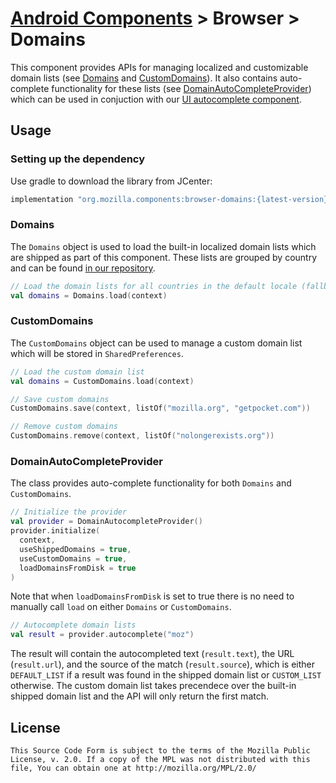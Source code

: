 # [Android Components](../../../README.md) > Browser > Domains

This component provides APIs for managing localized and customizable domain lists (see [Domains](#domains) and [CustomDomains](#customdomains)). It also contains auto-complete functionality for these lists (see [DomainAutoCompleteProvider](#domainautocompleteprovider)) which can be used in conjuction with our [UI autocomplete component](../../ui/autocomplete/README.md).

## Usage

### Setting up the dependency

Use gradle to download the library from JCenter:

```Groovy
implementation "org.mozilla.components:browser-domains:{latest-version}"
```

### Domains

The `Domains` object is used to load the built-in localized domain lists which are shipped as part of this component. These lists are grouped by country and can be found [in our repository](src/main/assets/domains).

```Kotlin
// Load the domain lists for all countries in the default locale (fallback is US)
val domains = Domains.load(context)
```

### CustomDomains

The `CustomDomains` object can be used to manage a custom domain list which will be stored in `SharedPreferences`.

```Kotlin
// Load the custom domain list
val domains = CustomDomains.load(context)

// Save custom domains
CustomDomains.save(context, listOf("mozilla.org", "getpocket.com"))

// Remove custom domains
CustomDomains.remove(context, listOf("nolongerexists.org"))
```

### DomainAutoCompleteProvider

The class provides auto-complete functionality for both `Domains` and `CustomDomains`.

```Kotlin
// Initialize the provider
val provider = DomainAutocompleteProvider()
provider.initialize(
  context,
  useShippedDomains = true,
  useCustomDomains = true,
  loadDomainsFromDisk = true
)
```

Note that when `loadDomainsFromDisk` is set to true there is no need to manually call `load` on either `Domains` or `CustomDomains`.

```Kotlin
// Autocomplete domain lists
val result = provider.autocomplete("moz")
```

The result will contain the autocompleted text (`result.text`), the URL (`result.url`), and the source of the match (`result.source`), which is either `DEFAULT_LIST` if a result was found in the shipped domain list or `CUSTOM_LIST` otherwise. The custom domain list takes precendece over the built-in shipped domain list and the API will only return the first match.

## License

    This Source Code Form is subject to the terms of the Mozilla Public
    License, v. 2.0. If a copy of the MPL was not distributed with this
    file, You can obtain one at http://mozilla.org/MPL/2.0/
